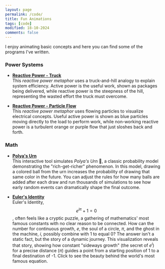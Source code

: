 ```yaml
---
layout: page
permalink: /code/
title: Fun Animations
tags: [code]
modified: 18-10-2024
comments: false
---
```



I enjoy animating basic concepts and here you can find some of the programs I've written.

### Power Systems

* [**Reactive Power - Truck**](ReactiveTruck.html)<br>
This *reactive power metaphor* uses a truck-and-hill analogy to explain system efficiency. Active power is the useful work, shown as packages being delivered, while reactive power is the steepness of the hill, representing the wasted effort the truck must overcome.

* [**Reactive Power - Particle Flow**](ReactiveParticle.html)<br>
This *reactive power metaphor* uses flowing particles to visualize electrical concepts. Useful active power is shown as blue particles moving directly to the load to perform work, while non-working reactive power is a turbulent orange or purple flow that just sloshes back and forth.

### Math

* [**Polya's Urn**](Polya.html)<br>
This interactive tool simulates *Polya's Urn* 🏺, a classic probability model demonstrating the "rich-get-richer" phenomenon. In this model, drawing a colored ball from the urn increases the probability of drawing that same color in the future. You can adjust the rules for how many balls are added after each draw and run thousands of simulations to see how early random events can dramatically shape the final outcome.

* [**Euler's Identity**](Euler's_Identity.html)<br>
Euler's Identity, $$e^{i\pi} + 1 = 0$$, often feels like a cryptic puzzle, a gathering of mathematics' most famous constants with no clear reason to be connected. How can the number for continuous growth, $e$, the soul of a circle, $\pi$, and the ghost in the machine, $i$, possibly combine with 1 to equal 0? The answer isn't a static fact, but the story of a dynamic journey. This visualization reveals that story, showing how constant "sideways growth" (the secret of $e^{i}$) for a precise distance ($\pi$) guides a point from a starting position of 1 to a final destination of -1. Click to see the beauty behind the world's most famous equation.